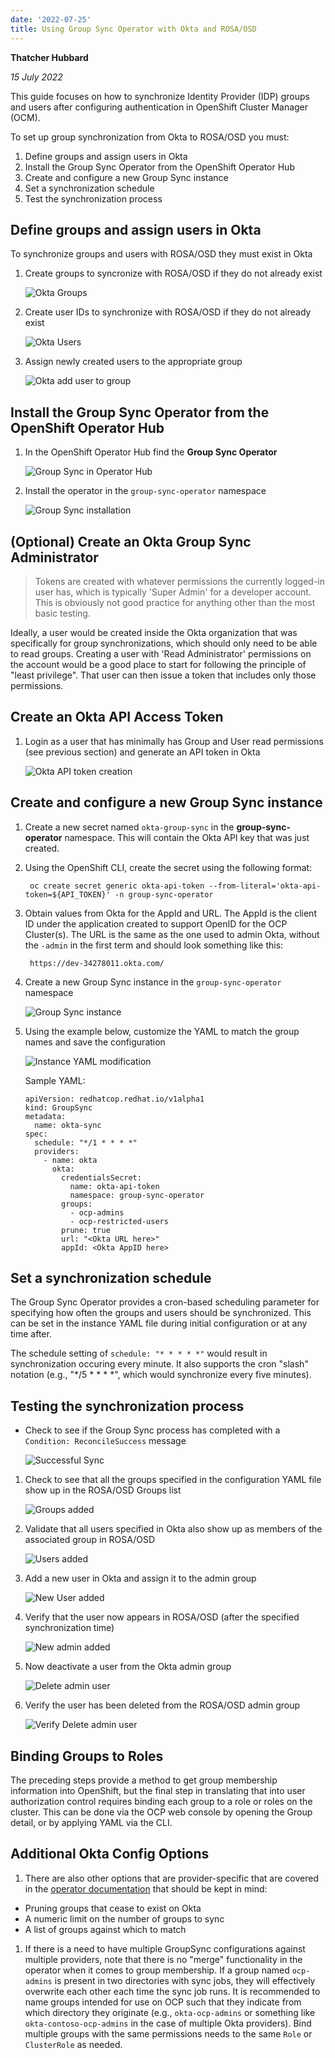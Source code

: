 ```yaml
---
date: '2022-07-25'
title: Using Group Sync Operator with Okta and ROSA/OSD
---
```


**Thatcher Hubbard**

*15 July 2022*

This guide focuses on how to synchronize Identity Provider (IDP) groups and users after configuring authentication in OpenShift Cluster Manager (OCM).

To set up group synchronization from Okta to ROSA/OSD you must:

1. Define groups and assign users in Okta
2. Install the Group Sync Operator from the OpenShift Operator Hub
3. Create and configure a new Group Sync instance
4. Set a synchronization schedule
5. Test the synchronization process

## Define groups and assign users in Okta ##

To synchronize groups and users with ROSA/OSD they must exist in Okta

1. Create groups to syncronize with ROSA/OSD if they do not already exist

    ![Okta Groups](./images/okta-grp.png)

1. Create user IDs to synchronize with ROSA/OSD if they do not already exist

    ![Okta Users](./images/okta-usr.png)

1. Assign newly created users to the appropriate group

    ![Okta add user to group](./images/okta-assign.png)

## Install the Group Sync Operator from the OpenShift Operator Hub ##

1. In the OpenShift Operator Hub find the **Group Sync Operator**

    ![Group Sync in Operator Hub](./images/grp-sync-opr-hub.png)

1. Install the operator in the `group-sync-operator` namespace

    ![Group Sync installation](./images/grp-sync-opr-inst.png)

## (Optional) Create an Okta Group Sync Administrator

> Tokens are created with whatever permissions the currently logged-in user has, which is typically 'Super Admin' for a developer account. This is obviously not good practice for anything other than the most basic testing.

Ideally, a user would be created inside the Okta organization that was specifically for group synchronizations, which should only need to be able to read groups. Creating a user with 'Read Administrator' permissions on the account would be a good place to start for following the principle of "least privilege". That user can then issue a token that includes only those permissions.

## Create an Okta API Access Token

1. Login as a user that has minimally has Group and User read permissions (see previous section) and generate an API token in Okta

    ![Okta API token creation](./images/okta-api-token.png)

## Create and configure a new Group Sync instance ##

1. Create a new secret named `okta-group-sync` in the **group-sync-operator** namespace. This will contain the Okta API key that was just created.

1. Using the OpenShift CLI, create the secret using the following format:

        oc create secret generic okta-api-token --from-literal='okta-api-token=${API_TOKEN}' -n group-sync-operator

1. Obtain values from Okta for the AppId and URL. The AppId is the client ID under the application created to support OpenID for the OCP Cluster(s). The URL is the same as the one used to admin Okta, without the `-admin` in the first term and should look something like this:

        https://dev-34278011.okta.com/

1. Create a new Group Sync instance in the `group-sync-operator` namespace

    ![Group Sync instance](./images/grp-sync-instance.png)

1. Using the example below, customize the YAML to match the group names and save the configuration

    ![Instance YAML modification](./images/grp-sync-yaml.png)

    Sample YAML:
    ```
    apiVersion: redhatcop.redhat.io/v1alpha1
    kind: GroupSync
    metadata:
      name: okta-sync
    spec:
      schedule: "*/1 * * * *"
      providers:
        - name: okta
          okta:
            credentialsSecret:
              name: okta-api-token
              namespace: group-sync-operator
            groups:
              - ocp-admins
              - ocp-restricted-users
            prune: true
            url: "<Okta URL here>"
            appId: <Okta AppID here>
    ```

## Set a synchronization schedule ##

The Group Sync Operator provides a cron-based scheduling parameter for specifying how often the groups and users should be synchronized. This can be set in the instance YAML file during initial configuration or at any time after.

The schedule setting of `schedule: "* * * * *"` would result in synchronization occuring every minute. It also supports the cron "slash" notation (e.g., "*/5 * * * *", which would synchronize every five minutes).

## Testing the synchronization process ##

- Check to see if the Group Sync process has completed with a `Condition: ReconcileSuccess` message

    ![Successful Sync](./images/grp-sync-success.png)

1. Check to see that all the groups specified in the configuration YAML file show up in the ROSA/OSD Groups list

    ![Groups added](./images/grp-sync-success-grp.png)

1. Validate that all users specified in Okta also show up as members of the associated group in ROSA/OSD

    ![Users added](./images/grp-sync-success-usr.png)

1. Add a new user in Okta and assign it to the admin group

    ![New User added](./images/grp-sync-new-usr.png)

1. Verify that the user now appears in ROSA/OSD (after the specified synchronization time)

    ![New admin added](./images/grp-sync-new-admin.png)

1. Now deactivate a user from the Okta admin group

    ![Delete admin user](./images/grp-sync-deactivate-admin.png)

1. Verify the user has been deleted from the ROSA/OSD admin group

    ![Verify Delete admin user](./images/grp-sync-verify-del-admin.png)

## Binding Groups to Roles

The preceding steps provide a method to get group membership information into OpenShift, but the final step in translating that into user authorization control requires binding each group to a role or roles on the cluster. This can be done via the OCP web console by opening the Group detail, or by applying YAML via the CLI.

## Additional Okta Config Options

1. There are also other options that are provider-specific that are covered in the [operator documentation](https://github.com/redhat-cop/group-sync-operator#okta) that should be kept in mind:

- Pruning groups that cease to exist on Okta
- A numeric limit on the number of groups to sync
- A list of groups against which to match

1. If there is a need to have multiple GroupSync configurations against multiple providers, note that there is no "merge" functionality in the operator when it comes to group membership. If a group named `ocp-admins` is present in two directories with sync jobs, they will effectively overwrite each other each time the sync job runs. It is recommended to name groups intended for use on OCP such that they indicate from which directory they originate (e.g., `okta-ocp-admins` or something like `okta-contoso-ocp-admins` in the case of multiple Okta providers). Bind multiple groups with the same permissions needs to the same `Role` or `ClusterRole` as needed.
